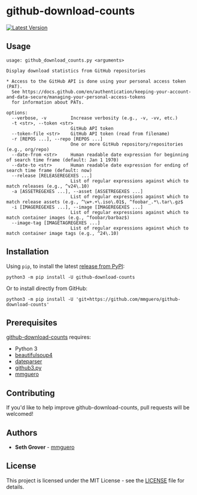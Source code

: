 # github-download-counts

[![Latest Version](https://img.shields.io/pypi/v/github-download-counts)](https://pypi.python.org/pypi/github-download-counts/)

## Usage

```
usage: github_download_counts.py <arguments>

Display download statistics from GitHub repositories

* Access to the GitHub API is done using your personal access token (PAT).
  See https://docs.github.com/en/authentication/keeping-your-account-and-data-secure/managing-your-personal-access-tokens
  for information about PATs.

options:
  --verbose, -v         Increase verbosity (e.g., -v, -vv, etc.)
  -t <str>, --token <str>
                        GitHub API token
  --token-file <str>    GitHub API token (read from filename)
  -r [REPOS ...], --repo [REPOS ...]
                        One or more GitHub repository/repositories (e.g., org/repo)
  --date-from <str>     Human readable date expression for beginning of search time frame (default: Jan 1 1970)
  --date-to <str>       Human readable date expression for ending of search time frame (default: now)
  --release [RELEASEREGEXES ...]
                        List of regular expressions against which to match releases (e.g., ^v24\.10)
  -a [ASSETREGEXES ...], --asset [ASSETREGEXES ...]
                        List of regular expressions against which to match release assets (e.g., ^\w+.+\.iso\.01$, ^foobar_.*\.tar\.gz$
  -i [IMAGEREGEXES ...], --image [IMAGEREGEXES ...]
                        List of regular expressions against which to match container images (e.g., ^foobar/barbaz$)
  --image-tag [IMAGETAGREGEXES ...]
                        List of regular expressions against which to match container image tags (e.g., ^24\.10)

```

## Installation

Using `pip`, to install the latest [release from PyPI](https://pypi.org/project/github-download-counts/):

```
python3 -m pip install -U github-download-counts
```

Or to install directly from GitHub:

```
python3 -m pip install -U 'git+https://github.com/mmguero/github-download-counts'
```

## Prerequisites

[github-download-counts](./src/github-download-counts/github-download-counts.py) requires:

* Python 3
* [beautifulsoup4](https://pypi.org/project/beautifulsoup4/)
* [dateparser](https://pypi.org/project/dateparser/)
* [github3.py](https://pypi.org/project/github3.py/)
* [mmguero](https://pypi.org/project/mmguero/)

## Contributing

If you'd like to help improve github-download-counts, pull requests will be welcomed!

## Authors

* **Seth Grover** - [mmguero](https://github.com/mmguero)

## License

This project is licensed under the MIT License - see the [LICENSE](LICENSE) file for details.
